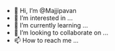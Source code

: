 - 👋 Hi, I’m @Majjipavan
- 👀 I’m interested in ...
- 🌱 I’m currently learning ...
- 💞️ I’m looking to collaborate on ...
- 📫 How to reach me ...

<!---
Majjipavan/Majjipavan is a ✨ special ✨ repository because its `README.md` (this file) appears on your GitHub profile.
You can click the Preview link to take a look at your changes.
--->
